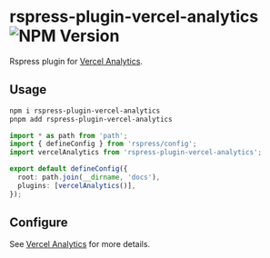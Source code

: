 # rspress-plugin-vercel-analytics ![NPM Version](https://img.shields.io/npm/v/rspress-plugin-vercel-analytics)

Rspress plugin for [Vercel Analytics](https://vercel.com/docs/analytics).

## Usage

```bash
npm i rspress-plugin-vercel-analytics
pnpm add rspress-plugin-vercel-analytics
```

```ts
import * as path from 'path';
import { defineConfig } from 'rspress/config';
import vercelAnalytics from 'rspress-plugin-vercel-analytics';

export default defineConfig({
  root: path.join(__dirname, 'docs'),
  plugins: [vercelAnalytics()],
});
```

## Configure

See [Vercel Analytics](https://vercel.com/docs/analytics/package) for more details.
